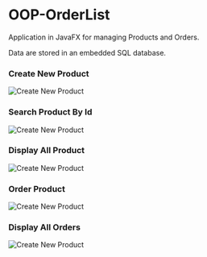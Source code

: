 # OOP-OrderList

Application in JavaFX for managing Products and Orders.

Data are stored in an embedded SQL database.

### Create New Product
![Create New Product](https://strategix.myqnapcloud.com/gogs/java/OOP-OrderList/raw/master/images/Create%20New%20Product.JPG)

### Search Product By Id
![Create New Product](https://strategix.myqnapcloud.com/gogs/java/OOP-OrderList/raw/master/images/Search.JPG)


### Display All Product
![Create New Product](https://strategix.myqnapcloud.com/gogs/java/OOP-OrderList/raw/master/images/Display%20All.JPG)


### Order Product
![Create New Product](https://strategix.myqnapcloud.com/gogs/java/OOP-OrderList/raw/master/images/Order%20Product.JPG)

### Display All Orders
![Create New Product](https://strategix.myqnapcloud.com/gogs/java/OOP-OrderList/raw/master/images/Display%20All%20Orders.JPG)
